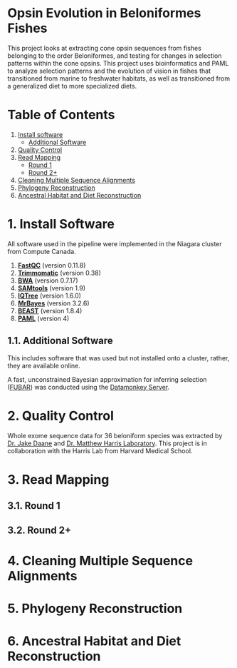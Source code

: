 # Opsin Evolution in Beloniformes Fishes

This project looks at extracting cone opsin sequences from fishes belonging to the order Beloniformes, and testing for changes in selection patterns within the cone opsins. This project uses bioinformatics and PAML to analyze selection patterns and the evolution of vision in fishes that transitioned from marine to freshwater habitats, as well as transitioned from a generalized diet to more specialized diets.

# Table of Contents
1. [Install software](#1-install-software)
    * [Additional Software](#11-additional-software)
3. [Quality Control](#2-quality-control)
4. [Read Mapping](#3-read-mapping)
    * [Round 1](#31-round-1)
    * [Round 2+](#32-round-2+)
5. [Cleaning Multiple Sequence Alignments](#4-cleaning-multiple-sequence-alignments)
6. [Phylogeny Reconstruction](#5-phylogeny-reconstruction)
7. [Ancestral Habitat and Diet Reconstruction](#6-ancestral-habitat-and-diet-reconstruction)


# 1. Install Software
All software used in the pipeline were implemented in the Niagara cluster from Compute Canada.

1. [__FastQC__](https://www.bioinformatics.babraham.ac.uk/projects/fastqc/) (version 0.11.8)
2. [__Trimmomatic__](http://www.usadellab.org/cms/?page=trimmomatic) (version 0.38)
3. [__BWA__](http://bio-bwa.sourceforge.net/) (version 0.7.17)
4. [__SAMtools__](http://www.htslib.org/) (version 1.9)
5. [__IQTree__](http://www.iqtree.org/) (version 1.6.0)
6. [__MrBayes__](http://nbisweden.github.io/MrBayes/) (version 3.2.6)
7. [__BEAST__](https://beast.community/) (version 1.8.4)
8. [__PAML__](http://abacus.gene.ucl.ac.uk/software/paml.html) (version 4)

## 1.1. Additional Software
This includes software that was used but not installed onto a cluster, rather, they are available online.

A fast, unconstrained Bayesian approximation for inferring selection ([FUBAR](http://www.datamonkey.org/fubar)) was conducted using the [Datamonkey Server](http://www.datamonkey.org/).

# 2. Quality Control

Whole exome sequence data for 36 beloniform species was extracted by [Dr. Jake Daane](https://www.daanelab.org/) and [Dr. Matthew Harris Laboratory](http://www.fishbonelab.org/harris/Home.html). This project is in collaboration with the Harris Lab from Harvard Medical School.

# 3. Read Mapping
## 3.1. Round 1
## 3.2. Round 2+
# 4. Cleaning Multiple Sequence Alignments
# 5. Phylogeny Reconstruction
# 6. Ancestral Habitat and Diet Reconstruction
